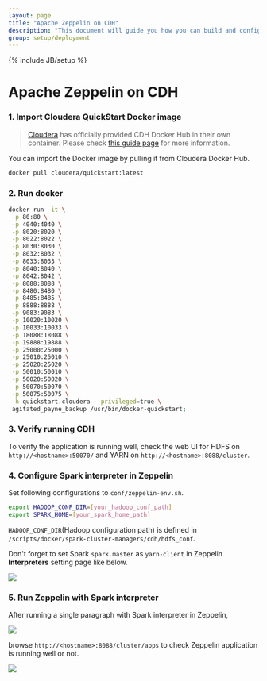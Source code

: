 ```yaml
---
layout: page
title: "Apache Zeppelin on CDH"
description: "This document will guide you how you can build and configure the environment on CDH with Apache Zeppelin using docker scripts."
group: setup/deployment 
---
```

<!--
Licensed under the Apache License, Version 2.0 (the "License");
you may not use this file except in compliance with the License.
You may obtain a copy of the License at

http://www.apache.org/licenses/LICENSE-2.0

Unless required by applicable law or agreed to in writing, software
distributed under the License is distributed on an "AS IS" BASIS,
WITHOUT WARRANTIES OR CONDITIONS OF ANY KIND, either express or implied.
See the License for the specific language governing permissions and
limitations under the License.
-->
{% include JB/setup %}

# Apache Zeppelin on CDH

<div id="toc"></div>

### 1. Import Cloudera QuickStart Docker image

>[Cloudera](http://www.cloudera.com/) has officially provided CDH Docker Hub in their own container. Please check [this guide page](https://hub.docker.com/r/cloudera/quickstart/) for more information.

You can import the Docker image by pulling it from Cloudera Docker Hub.

```bash
docker pull cloudera/quickstart:latest
```


### 2. Run docker

```bash
docker run -it \
 -p 80:80 \
 -p 4040:4040 \
 -p 8020:8020 \
 -p 8022:8022 \
 -p 8030:8030 \
 -p 8032:8032 \
 -p 8033:8033 \
 -p 8040:8040 \
 -p 8042:8042 \
 -p 8088:8088 \
 -p 8480:8480 \
 -p 8485:8485 \
 -p 8888:8888 \
 -p 9083:9083 \
 -p 10020:10020 \
 -p 10033:10033 \
 -p 18088:18088 \
 -p 19888:19888 \
 -p 25000:25000 \
 -p 25010:25010 \
 -p 25020:25020 \
 -p 50010:50010 \
 -p 50020:50020 \
 -p 50070:50070 \
 -p 50075:50075 \
 -h quickstart.cloudera --privileged=true \
 agitated_payne_backup /usr/bin/docker-quickstart;
```

### 3. Verify running CDH

To verify the application is running well, check the web UI for HDFS on `http://<hostname>:50070/` and YARN on `http://<hostname>:8088/cluster`.


### 4. Configure Spark interpreter in Zeppelin
Set following configurations to `conf/zeppelin-env.sh`.

```bash
export HADOOP_CONF_DIR=[your_hadoop_conf_path]
export SPARK_HOME=[your_spark_home_path]
```

`HADOOP_CONF_DIR`(Hadoop configuration path) is defined in `/scripts/docker/spark-cluster-managers/cdh/hdfs_conf`.

Don't forget to set Spark `spark.master` as `yarn-client` in Zeppelin **Interpreters** setting page like below.

<img src="{{BASE_PATH}}/assets/themes/zeppelin/img/docs-img/zeppelin_yarn_conf.png" />

### 5. Run Zeppelin with Spark interpreter
After running a single paragraph with Spark interpreter in Zeppelin,

<img src="{{BASE_PATH}}/assets/themes/zeppelin/img/docs-img/zeppelin_with_cdh.png" />

<br/>

browse `http://<hostname>:8088/cluster/apps` to check Zeppelin application is running well or not.

<img src="{{BASE_PATH}}/assets/themes/zeppelin/img/docs-img/cdh_yarn_applications.png" />

